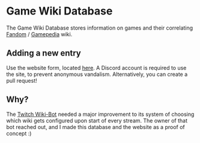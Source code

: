# Game Wiki Database
The Game Wiki Database stores information on games and their correlating [Fandom](https://fandom.com/) / [Gamepedia](https://gamepedia.com/) wiki.

## Adding a new entry
Use the website form, located [here](https://lavya.tech/games). A Discord account is required to use the site, to prevent anonymous vandalism.
Alternatively, you can create a pull request!

## Why?
The [Twitch Wiki-Bot](https://github.com/Markus-Rost/twitch-wikibot) needed a major improvement to its system of choosing which wiki gets configured upon start of every stream. The owner of that bot reached out, and I made this database and the website as a proof of concept :)
